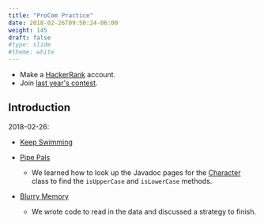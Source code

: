 ```yaml
---
title: "ProCom Practice"
date: 2018-02-26T09:50:24-06:00
weight: 145
draft: false
#type: slide
#theme: white
---
```


* Make a [HackerRank](https://www.hackerrank.com/) account.
* Join [last year's contest](https://www.hackerrank.com/pro-com-3).

## Introduction

2018-02-26: 

+ [Keep Swimming](https://www.hackerrank.com/contests/pro-com-3/challenges/keep-swimming)
+ [Pipe Pals](https://www.hackerrank.com/contests/pro-com-3/challenges/keep-swimming)

    * We learned how to look up the Javadoc pages for the [Character](https://docs.oracle.com/javase/7/docs/api/java/lang/Character.html) class to find the `isUpperCase` and `isLowerCase` methods.

+ [Blurry Memory](https://www.hackerrank.com/contests/pro-com-3/challenges/blurry-memory)

    * We wrote code to read in the data and discussed a strategy to finish.



